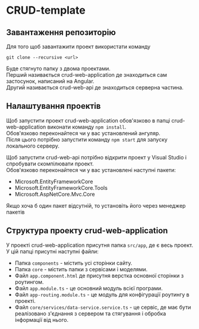 # CRUD-template

## Завантаження репозиторію
Для того щоб завантажити проект використати команду

`git clone --recursive <url>`

Буде стягнуто папку з двома проектами. <br />
Перший називається crud-web-application де знаходиться сам застосунок, написаний на Angular. <br />
Другий називається crud-web-api де знаходиться серверна частина.

## Налаштування проектів
Щоб запустити проект crud-web-application обов'язково в папці crud-web-application виконати команду `npm install`. <br />
Обов'язково переконайтеся чи у вас установлений ангуляр. <br />
Після цього потрібно запустити команду `npm start` для запуску локального серверу.

Щоб запустити crud-web-api потрібно відкрити проект у Visual Studio і спробувати скомпілювати проект. <br />
Обов'язково переконайтеся чи у вас установлені наступні пакети:
- Microsoft.EntityFrameworkCore
- Microsoft.EntityFrameworkCore.Tools
- Microsoft.AspNetCore.Mvc.Core

Якщо хоча б один пакет відсутній, то установіть його через менеджер пакетів

## Структура проекту crud-web-application
У проекті crud-web-application присутня папка `src/app`, де є весь проект. <br />
У цій папці присутні наступні файли:
- Папка `components` - містить усі сторінки сайту.
- Папка `core` - містить папки з сервісами і моделями.
- Файл `app.component.html` де присутня верстка основної сторінки з роутингом.
- Файл `app.module.ts` - це основний модуль всієї програми.
- Файл `app-routing.module.ts` - це модуль для конфігурації роутингу в проекті.
- Файл `core/services/data-service.service.ts` - це сервіс, де має бути реалізовано з'єднання з сервером та стягування і обробка інформації від нього.
